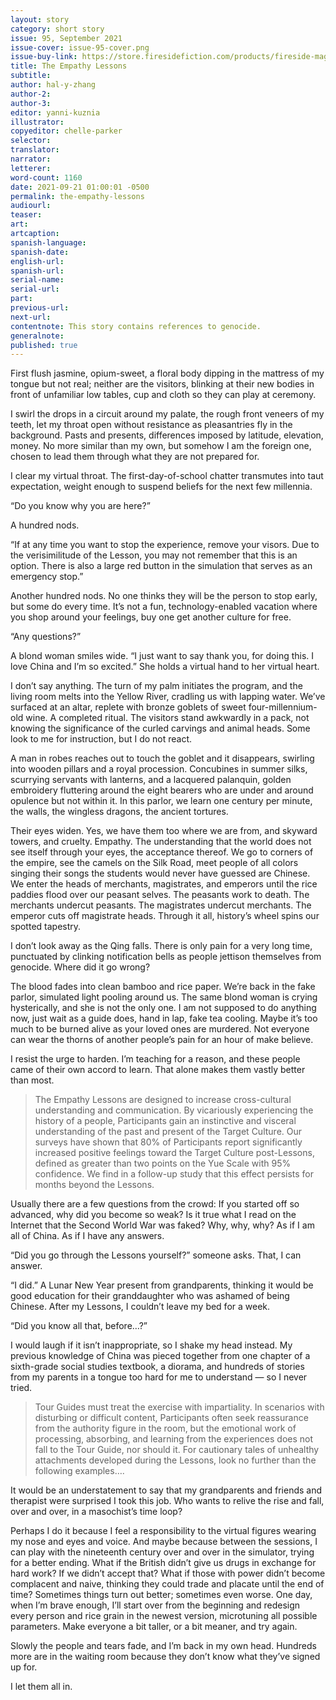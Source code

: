 ```yaml
---
layout: story
category: short story
issue: 95, September 2021
issue-cover: issue-95-cover.png
issue-buy-link: https://store.firesidefiction.com/products/fireside-magazine-issue-95-september-2021
title: The Empathy Lessons
subtitle:
author: hal-y-zhang
author-2:
author-3:
editor: yanni-kuznia
illustrator:
copyeditor: chelle-parker
selector:
translator:
narrator:
letterer:
word-count: 1160
date: 2021-09-21 01:00:01 -0500
permalink: the-empathy-lessons
audiourl:
teaser:
art:
artcaption:
spanish-language:
spanish-date:
english-url:
spanish-url:
serial-name:
serial-url:
part:
previous-url:
next-url:
contentnote: This story contains references to genocide.
generalnote:
published: true
---
```

First flush jasmine, opium-sweet, a floral body dipping in the mattress of my tongue but not real; neither are the visitors, blinking at their new bodies in front of unfamiliar low tables, cup and cloth so they can play at ceremony.

I swirl the drops in a circuit around my palate, the rough front veneers of my teeth, let my throat open without resistance as pleasantries fly in the background. Pasts and presents, differences imposed by latitude, elevation, money. No more similar than my own, but somehow I am the foreign one, chosen to lead them through what they are not prepared for.

I clear my virtual throat. The first-day-of-school chatter transmutes into taut expectation, weight enough to suspend beliefs for the next few millennia.

“Do you know why you are here?”

A hundred nods.

“If at any time you want to stop the experience, remove your visors. Due to the verisimilitude of the Lesson, you may not remember that this is an option. There is also a large red button in the simulation that serves as an emergency stop.”

Another hundred nods. No one thinks they will be the person to stop early, but some do every time. It’s not a fun, technology-enabled vacation where you shop around your feelings, buy one get another culture for free.

“Any questions?”

 A blond woman smiles wide. “I just want to say thank you, for doing this. I love China and I’m so excited.” She holds a virtual hand to her virtual heart.

I don’t say anything. The turn of my palm initiates the program, and the living room melts into the Yellow River, cradling us with lapping water. We’ve surfaced at an altar, replete with bronze goblets of sweet four-millennium-old wine. A completed ritual. The visitors stand awkwardly in a pack, not knowing the significance of the curled carvings and animal heads. Some look to me for instruction, but I do not react.

A man in robes reaches out to touch the goblet and it disappears, swirling into wooden pillars and a royal procession. Concubines in summer silks, scurrying servants with lanterns, and a lacquered palanquin, golden embroidery fluttering around the eight bearers who are under and around opulence but not within it. In this parlor, we learn one century per minute, the walls, the wingless dragons, the ancient tortures.

Their eyes widen. Yes, we have them too where we are from, and skyward towers, and cruelty. Empathy. The understanding that the world does not see itself through your eyes, the acceptance thereof. We go to corners of the empire, see the camels on the Silk Road, meet people of all colors singing their songs the students would never have guessed are Chinese. We enter the heads of merchants, magistrates, and emperors until the rice paddies flood over our peasant selves. The peasants work to death. The merchants undercut peasants. The magistrates undercut merchants. The emperor cuts off magistrate heads. Through it all, history’s wheel spins our spotted tapestry.

I don’t look away as the Qing falls. There is only pain for a very long time, punctuated by clinking notification bells as people jettison themselves from genocide. Where did it go wrong?

The blood fades into clean bamboo and rice paper. We’re back in the fake parlor, simulated light pooling around us. The same blond woman is crying hysterically, and she is not the only one. I am not supposed to do anything now, just wait as a guide does, hand in lap, fake tea cooling. Maybe it’s too much to be burned alive as your loved ones are murdered. Not everyone can wear the thorns of another people’s pain for an hour of make believe.

I resist the urge to harden. I’m teaching for a reason, and these people came of their own accord to learn. That alone makes them vastly better than most.

<blockquote>The Empathy Lessons are designed to increase cross-cultural understanding and communication. By vicariously experiencing the history of a people, Participants gain an instinctive and visceral understanding of the past and present of the Target Culture. Our surveys have shown that 80% of Participants report significantly increased positive feelings toward the Target Culture post-Lessons, defined as greater than two points on the Yue Scale with 95% confidence. We find in a follow-up study that this effect persists for months beyond the Lessons.</blockquote>

Usually there are a few questions from the crowd: If you started off so advanced, why did you become so weak? Is it true what I read on the Internet that the Second World War was faked? Why, why, why? As if I am all of China. As if I have any answers.

“Did you go through the Lessons yourself?” someone asks. That, I can answer.

“I did.” A Lunar New Year present from grandparents, thinking it would be good education for their granddaughter who was ashamed of being Chinese. After my Lessons, I couldn’t leave my bed for a week.

“Did you know all that, before…?”

I would laugh if it isn’t inappropriate, so I shake my head instead. My previous knowledge of China was pieced together from one chapter of a sixth-grade social studies textbook, a diorama, and hundreds of stories from my parents in a tongue too hard for me to understand — so I never tried.

<blockquote>Tour Guides must treat the exercise with impartiality. In scenarios with disturbing or difficult content, Participants often seek reassurance from the authority figure in the room, but the emotional work of processing, absorbing, and learning from the experiences does not fall to the Tour Guide, nor should it. For cautionary tales of unhealthy attachments developed during the Lessons, look no further than the following examples….</blockquote>

It would be an understatement to say that my grandparents and friends and therapist were surprised I took this job. Who wants to relive the rise and fall, over and over, in a masochist’s time loop?

Perhaps I do it because I feel a responsibility to the virtual figures wearing my nose and eyes and voice. And maybe because between the sessions, I can play with the nineteenth century over and over in the simulator, trying for a better ending. What if the British didn’t give us drugs in exchange for hard work? If we didn’t accept that? What if those with power didn’t become complacent and naive, thinking they could trade and placate until the end of time? Sometimes things turn out better; sometimes even worse. One day, when I’m brave enough, I’ll start over from the beginning and redesign every person and rice grain in the newest version, microtuning all possible parameters. Make everyone a bit taller, or a bit meaner, and try again.

Slowly the people and tears fade, and I’m back in my own head. Hundreds more are in the waiting room because they don’t know what they’ve signed up for.

I let them all in.
